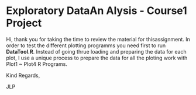 # Exploratory DataAn Alysis - Course1 Project

Hi, thank you for taking the time to review the material for thisassignment. In order to test the different plotting programms you need first to run **DataTool.R**. Instead of going thrue loading and preparing the data for each plot, I use a unique process to prepare the data for all the ploting work with Plot1 ~ Plot4 R Programs.

Kind Regards,

JLP